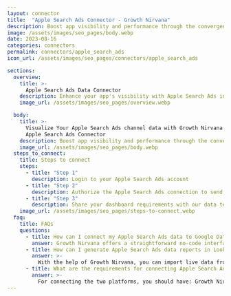 ```yaml
---
layout: connector
title:  "Apple Search Ads Connector - Growth Nirvana"
description: Boost app visibility and performance through the convergence of Apple Search Ads and Looker Studio insights.
image: /assets/images/seo_pages/body.webp
date: 2023-08-16
categories: connectors
permalink: connectors/apple_search_ads
icon_url: /assets/images/seo_pages/connectors/apple_search_ads

sections:
  overview:
    title: >-
      Apple Search Ads Data Connector
    description: Enhance your app's visibility with Apple Search Ads integration. Seamlessly integrate search performance data from Apple Search Ads with Looker Studio's analytical capabilities, unlocking insights that guide your app's journey to success.
    image_url: /assets/images/seo_pages/overview.webp

  body:
    title: >-
      Visualize Your Apple Search Ads channel data with Growth Nirvana's
      Apple Search Ads Connector
    description: Boost app visibility and performance through the convergence of Apple Search Ads and Looker Studio insights.
    image_url: /assets/images/seo_pages/body.webp
  steps_to_connect:
    title: Steps to connect
    steps:
      - title: "Step 1"
        description: Login to your Apple Search Ads account
      - title: "Step 2"
        description: Authorize the Apple Search Ads connection to send data to Growth Nirvana
      - title: "Step 3"
        description: Share your dashboard requirements with our data team. We will build the report for you.
    image_url: /assets/images/seo_pages/steps-to-connect.webp
  faq:
    title: FAQs
    questions:
      - title: How can I connect my Apple Search Ads data to Google Data Studio/Looker Studio?
        answer: Growth Nirvana offers a straightforward no-code interface to connect to Apple Search Ads data sources.
      - title: How can I generate Apple Search Ads data reports in Looker Studio?
        answer: >-
          With the help of Growth Nirvana, you can import live data from Apple Search Ads into Looker Studio. These data can be viewed in charts, tables, and dashboards to generate branded reports that can be shared instantly.
      - title: What are the requirements for connecting Apple Search Ads and Looker Studio?
        answer: >-
          For connecting the two platforms, you should have: Growth Nirvana Account and Apple Search Ads Ads Account
---
```

